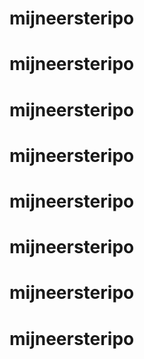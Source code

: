 # mijneersteripo
# mijneersteripo
# mijneersteripo
# mijneersteripo
# mijneersteripo
# mijneersteripo
# mijneersteripo
# mijneersteripo
